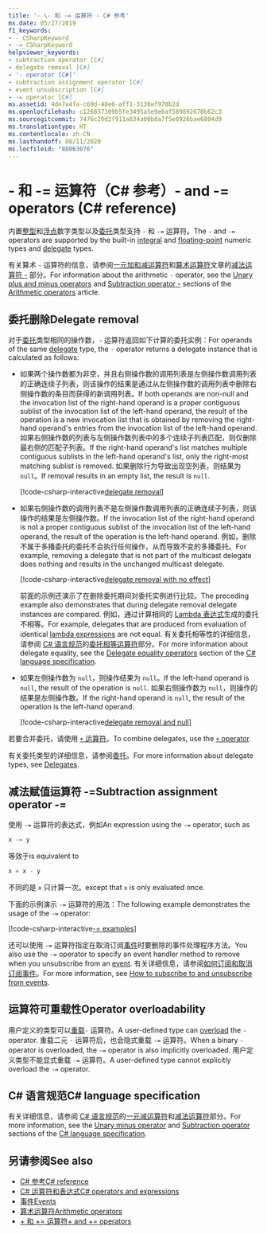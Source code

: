 ```yaml
---
title: '- \- 和 -= 运算符 - C# 参考'
ms.date: 05/27/2019
f1_keywords:
- -_CSharpKeyword
- -=_CSharpKeyword
helpviewer_keywords:
- subtraction operator [C#]
- delegate removal [C#]
- '- operator [C#]'
- subtraction assignment operator [C#]
- event unsubscription [C#]
- -= operator [C#]
ms.assetid: 4de7a4fa-c69d-48e6-aff1-3130af970b2d
ms.openlocfilehash: c126837309b5fe3495a5e9e6af589892670b62c3
ms.sourcegitcommit: 7476c20d2f911a834a00b8a7f5e8926bae6804d9
ms.translationtype: HT
ms.contentlocale: zh-CN
ms.lasthandoff: 08/11/2020
ms.locfileid: "88063076"
---
```

# <a name="--and---operators-c-reference"></a><span data-ttu-id="de298-102">- 和 -= 运算符（C# 参考）</span><span class="sxs-lookup"><span data-stu-id="de298-102">- and -= operators (C# reference)</span></span>

<span data-ttu-id="de298-103">内置[整型](../builtin-types/integral-numeric-types.md)和[浮点](../builtin-types/floating-point-numeric-types.md)数字类型以及[委托](../builtin-types/reference-types.md#the-delegate-type)类型支持 `-` 和 `-=` 运算符。</span><span class="sxs-lookup"><span data-stu-id="de298-103">The `-` and `-=` operators are supported by the built-in [integral](../builtin-types/integral-numeric-types.md) and [floating-point](../builtin-types/floating-point-numeric-types.md) numeric types and [delegate](../builtin-types/reference-types.md#the-delegate-type) types.</span></span>

<span data-ttu-id="de298-104">有关算术 `-` 运算符的信息，请参阅[一元加和减运算符](arithmetic-operators.md#unary-plus-and-minus-operators)和[算术运算符](arithmetic-operators.md)文章的[减法运算符 -](arithmetic-operators.md#subtraction-operator--) 部分。</span><span class="sxs-lookup"><span data-stu-id="de298-104">For information about the arithmetic `-` operator, see the [Unary plus and minus operators](arithmetic-operators.md#unary-plus-and-minus-operators) and [Subtraction operator -](arithmetic-operators.md#subtraction-operator--) sections of the [Arithmetic operators](arithmetic-operators.md) article.</span></span>

## <a name="delegate-removal"></a><span data-ttu-id="de298-105">委托删除</span><span class="sxs-lookup"><span data-stu-id="de298-105">Delegate removal</span></span>

<span data-ttu-id="de298-106">对于[委托](../builtin-types/reference-types.md#the-delegate-type)类型相同的操作数，`-` 运算符返回如下计算的委托实例：</span><span class="sxs-lookup"><span data-stu-id="de298-106">For operands of the same [delegate](../builtin-types/reference-types.md#the-delegate-type) type, the `-` operator returns a delegate instance that is calculated as follows:</span></span>

- <span data-ttu-id="de298-107">如果两个操作数都为非空，并且右侧操作数的调用列表是左侧操作数调用列表的正确连续子列表，则该操作的结果是通过从左侧操作数的调用列表中删除右侧操作数的条目而获得的新调用列表。</span><span class="sxs-lookup"><span data-stu-id="de298-107">If both operands are non-null and the invocation list of the right-hand operand is a proper contiguous sublist of the invocation list of the left-hand operand, the result of the operation is a new invocation list that is obtained by removing the right-hand operand's entries from the invocation list of the left-hand operand.</span></span> <span data-ttu-id="de298-108">如果右侧操作数的列表与左侧操作数列表中的多个连续子列表匹配，则仅删除最右侧的匹配子列表。</span><span class="sxs-lookup"><span data-stu-id="de298-108">If the right-hand operand's list matches multiple contiguous sublists in the left-hand operand's list, only the right-most matching sublist is removed.</span></span> <span data-ttu-id="de298-109">如果删除行为导致出现空列表，则结果为 `null`。</span><span class="sxs-lookup"><span data-stu-id="de298-109">If removal results in an empty list, the result is `null`.</span></span>

  [!code-csharp-interactive[delegate removal](snippets/shared/SubtractionOperator.cs#DelegateRemoval)]

- <span data-ttu-id="de298-110">如果右侧操作数的调用列表不是左侧操作数调用列表的正确连续子列表，则该操作的结果是左侧操作数。</span><span class="sxs-lookup"><span data-stu-id="de298-110">If the invocation list of the right-hand operand is not a proper contiguous sublist of the invocation list of the left-hand operand, the result of the operation is the left-hand operand.</span></span> <span data-ttu-id="de298-111">例如，删除不属于多播委托的委托不会执行任何操作，从而导致不变的多播委托。</span><span class="sxs-lookup"><span data-stu-id="de298-111">For example, removing a delegate that is not part of the multicast delegate does nothing and results in the unchanged multicast delegate.</span></span>

  [!code-csharp-interactive[delegate removal with no effect](snippets/shared/SubtractionOperator.cs#DelegateRemovalNoChange)]

  <span data-ttu-id="de298-112">前面的示例还演示了在删除委托期间对委托实例进行比较。</span><span class="sxs-lookup"><span data-stu-id="de298-112">The preceding example also demonstrates that during delegate removal delegate instances are compared.</span></span> <span data-ttu-id="de298-113">例如，通过计算相同的 [Lambda 表达式](lambda-expressions.md)生成的委托不相等。</span><span class="sxs-lookup"><span data-stu-id="de298-113">For example, delegates that are produced from evaluation of identical [lambda expressions](lambda-expressions.md) are not equal.</span></span> <span data-ttu-id="de298-114">有关委托相等性的详细信息，请参阅 [C# 语言规范](~/_csharplang/spec/introduction.md)的[委托相等运算符](~/_csharplang/spec/expressions.md#delegate-equality-operators)部分。</span><span class="sxs-lookup"><span data-stu-id="de298-114">For more information about delegate equality, see the [Delegate equality operators](~/_csharplang/spec/expressions.md#delegate-equality-operators) section of the [C# language specification](~/_csharplang/spec/introduction.md).</span></span>

- <span data-ttu-id="de298-115">如果左侧操作数为 `null`，则操作结果为 `null`。</span><span class="sxs-lookup"><span data-stu-id="de298-115">If the left-hand operand is `null`, the result of the operation is `null`.</span></span> <span data-ttu-id="de298-116">如果右侧操作数为 `null`，则操作的结果是左侧操作数。</span><span class="sxs-lookup"><span data-stu-id="de298-116">If the right-hand operand is `null`, the result of the operation is the left-hand operand.</span></span>

  [!code-csharp-interactive[delegate removal and null](snippets/shared/SubtractionOperator.cs#DelegateRemovalAndNull)]

<span data-ttu-id="de298-117">若要合并委托，请使用 [`+` 运算符](addition-operator.md#delegate-combination)。</span><span class="sxs-lookup"><span data-stu-id="de298-117">To combine delegates, use the [`+` operator](addition-operator.md#delegate-combination).</span></span>

<span data-ttu-id="de298-118">有关委托类型的详细信息，请参阅[委托](../../programming-guide/delegates/index.md)。</span><span class="sxs-lookup"><span data-stu-id="de298-118">For more information about delegate types, see [Delegates](../../programming-guide/delegates/index.md).</span></span>

## <a name="subtraction-assignment-operator--"></a><span data-ttu-id="de298-119">减法赋值运算符 -=</span><span class="sxs-lookup"><span data-stu-id="de298-119">Subtraction assignment operator -=</span></span>

<span data-ttu-id="de298-120">使用 `-=` 运算符的表达式，例如</span><span class="sxs-lookup"><span data-stu-id="de298-120">An expression using the `-=` operator, such as</span></span>

```csharp
x -= y
```

<span data-ttu-id="de298-121">等效于</span><span class="sxs-lookup"><span data-stu-id="de298-121">is equivalent to</span></span>

```csharp
x = x - y
```

<span data-ttu-id="de298-122">不同的是 `x` 只计算一次。</span><span class="sxs-lookup"><span data-stu-id="de298-122">except that `x` is only evaluated once.</span></span>

<span data-ttu-id="de298-123">下面的示例演示 `-=` 运算符的用法：</span><span class="sxs-lookup"><span data-stu-id="de298-123">The following example demonstrates the usage of the `-=` operator:</span></span>

[!code-csharp-interactive[-= examples](snippets/shared/SubtractionOperator.cs#SubtractAndAssign)]

<span data-ttu-id="de298-124">还可以使用 `-=` 运算符指定在取消订阅[事件](../keywords/event.md)时要删除的事件处理程序方法。</span><span class="sxs-lookup"><span data-stu-id="de298-124">You also use the `-=` operator to specify an event handler method to remove when you unsubscribe from an [event](../keywords/event.md).</span></span> <span data-ttu-id="de298-125">有关详细信息，请参阅[如何订阅和取消订阅事件](../../programming-guide/events/how-to-subscribe-to-and-unsubscribe-from-events.md)。</span><span class="sxs-lookup"><span data-stu-id="de298-125">For more information, see [How to subscribe to and unsubscribe from events](../../programming-guide/events/how-to-subscribe-to-and-unsubscribe-from-events.md).</span></span>

## <a name="operator-overloadability"></a><span data-ttu-id="de298-126">运算符可重载性</span><span class="sxs-lookup"><span data-stu-id="de298-126">Operator overloadability</span></span>

<span data-ttu-id="de298-127">用户定义的类型可以[重载](operator-overloading.md)`-` 运算符。</span><span class="sxs-lookup"><span data-stu-id="de298-127">A user-defined type can [overload](operator-overloading.md) the `-` operator.</span></span> <span data-ttu-id="de298-128">重载二元 `-` 运算符后，也会隐式重载 `-=` 运算符。</span><span class="sxs-lookup"><span data-stu-id="de298-128">When a binary `-` operator is overloaded, the `-=` operator is also implicitly overloaded.</span></span> <span data-ttu-id="de298-129">用户定义类型不能显式重载 `-=` 运算符。</span><span class="sxs-lookup"><span data-stu-id="de298-129">A user-defined type cannot explicitly overload the `-=` operator.</span></span>

## <a name="c-language-specification"></a><span data-ttu-id="de298-130">C# 语言规范</span><span class="sxs-lookup"><span data-stu-id="de298-130">C# language specification</span></span>

<span data-ttu-id="de298-131">有关详细信息，请参阅 [C# 语言规范](~/_csharplang/spec/introduction.md)的[一元减运算符](~/_csharplang/spec/expressions.md#unary-minus-operator)和[减法运算符](~/_csharplang/spec/expressions.md#subtraction-operator)部分。</span><span class="sxs-lookup"><span data-stu-id="de298-131">For more information, see the [Unary minus operator](~/_csharplang/spec/expressions.md#unary-minus-operator) and [Subtraction operator](~/_csharplang/spec/expressions.md#subtraction-operator) sections of the [C# language specification](~/_csharplang/spec/introduction.md).</span></span>

## <a name="see-also"></a><span data-ttu-id="de298-132">另请参阅</span><span class="sxs-lookup"><span data-stu-id="de298-132">See also</span></span>

- [<span data-ttu-id="de298-133">C# 参考</span><span class="sxs-lookup"><span data-stu-id="de298-133">C# reference</span></span>](../index.md)
- [<span data-ttu-id="de298-134">C# 运算符和表达式</span><span class="sxs-lookup"><span data-stu-id="de298-134">C# operators and expressions</span></span>](index.md)
- [<span data-ttu-id="de298-135">事件</span><span class="sxs-lookup"><span data-stu-id="de298-135">Events</span></span>](../../programming-guide/events/index.md)
- [<span data-ttu-id="de298-136">算术运算符</span><span class="sxs-lookup"><span data-stu-id="de298-136">Arithmetic operators</span></span>](arithmetic-operators.md)
- [<span data-ttu-id="de298-137">+ 和 += 运算符</span><span class="sxs-lookup"><span data-stu-id="de298-137">+ and += operators</span></span>](addition-operator.md)
